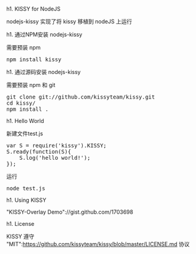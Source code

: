 h1.  KISSY for NodeJS

nodejs-kissy 实现了将 kissy 移植到 nodeJS 上运行

h1.  通过NPM安装 nodejs-kissy

需要预装 npm

<pre class="console">npm install kissy</pre>

h1.  通过源码安装 nodejs-kissy

需要预装 npm 和 git

<pre class="console">git clone git://github.com/kissyteam/kissy.git
cd kissy/
npm install .</pre>

h1. Hello World

新建文件test.js

<pre class="console">var S = require('kissy').KISSY;
S.ready(function(S){
	S.log('hello world!');
});</pre>

运行

<pre class="console">node test.js</pre>

h1.  Using KISSY

<!--
"KISSY-Calendar Demo"://gist.github.com/662117
-->

"KISSY-Overlay Demo"://gist.github.com/1703698

h1.  License

KISSY 遵守 "MIT":https://github.com/kissyteam/kissy/blob/master/LICENSE.md 协议
